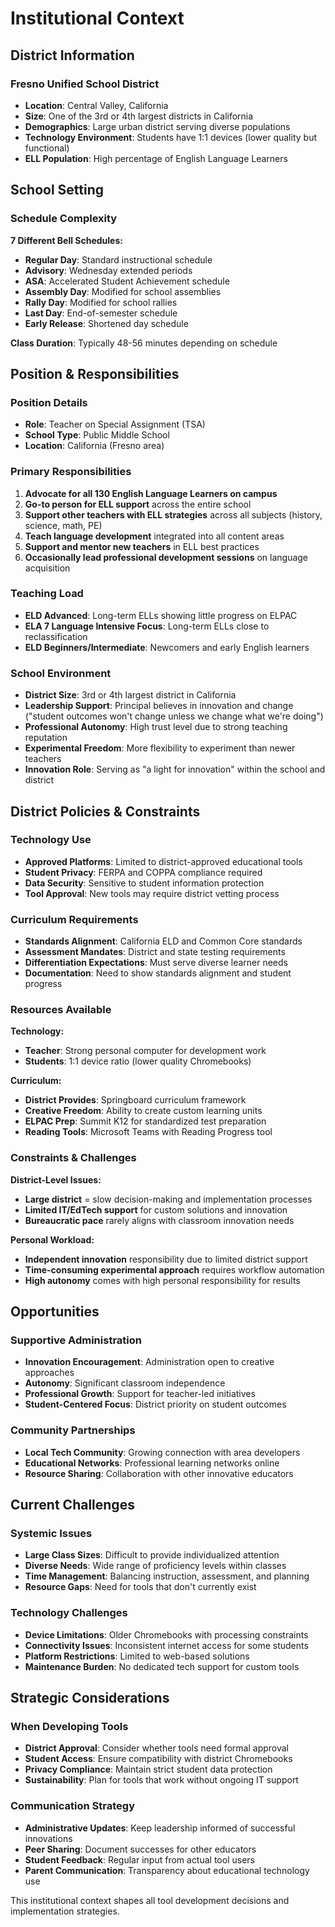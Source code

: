 # Institutional Context

## District Information

### Fresno Unified School District
- **Location**: Central Valley, California
- **Size**: One of the 3rd or 4th largest districts in California
- **Demographics**: Large urban district serving diverse populations
- **Technology Environment**: Students have 1:1 devices (lower quality but functional)
- **ELL Population**: High percentage of English Language Learners

## School Setting

### Schedule Complexity
**7 Different Bell Schedules:**
- **Regular Day**: Standard instructional schedule
- **Advisory**: Wednesday extended periods
- **ASA**: Accelerated Student Achievement schedule
- **Assembly Day**: Modified for school assemblies
- **Rally Day**: Modified for school rallies
- **Last Day**: End-of-semester schedule
- **Early Release**: Shortened day schedule

**Class Duration**: Typically 48-56 minutes depending on schedule

## Position & Responsibilities

### Position Details
- **Role**: Teacher on Special Assignment (TSA)
- **School Type**: Public Middle School
- **Location**: California (Fresno area)

### Primary Responsibilities
1. **Advocate for all 130 English Language Learners on campus**
2. **Go-to person for ELL support** across the entire school
3. **Support other teachers with ELL strategies** across all subjects (history, science, math, PE)
4. **Teach language development** integrated into all content areas
5. **Support and mentor new teachers** in ELL best practices
6. **Occasionally lead professional development sessions** on language acquisition

### Teaching Load
- **ELD Advanced**: Long-term ELLs showing little progress on ELPAC
- **ELA 7 Language Intensive Focus**: Long-term ELLs close to reclassification
- **ELD Beginners/Intermediate**: Newcomers and early English learners

### School Environment
- **District Size**: 3rd or 4th largest district in California
- **Leadership Support**: Principal believes in innovation and change ("student outcomes won't change unless we change what we're doing")
- **Professional Autonomy**: High trust level due to strong teaching reputation
- **Experimental Freedom**: More flexibility to experiment than newer teachers
- **Innovation Role**: Serving as "a light for innovation" within the school and district

## District Policies & Constraints

### Technology Use
- **Approved Platforms**: Limited to district-approved educational tools
- **Student Privacy**: FERPA and COPPA compliance required
- **Data Security**: Sensitive to student information protection
- **Tool Approval**: New tools may require district vetting process

### Curriculum Requirements
- **Standards Alignment**: California ELD and Common Core standards
- **Assessment Mandates**: District and state testing requirements
- **Differentiation Expectations**: Must serve diverse learner needs
- **Documentation**: Need to show standards alignment and student progress

### Resources Available
**Technology:**
- **Teacher**: Strong personal computer for development work
- **Students**: 1:1 device ratio (lower quality Chromebooks)

**Curriculum:**
- **District Provides**: Springboard curriculum framework
- **Creative Freedom**: Ability to create custom learning units
- **ELPAC Prep**: Summit K12 for standardized test preparation
- **Reading Tools**: Microsoft Teams with Reading Progress tool

### Constraints & Challenges
**District-Level Issues:**
- **Large district** = slow decision-making and implementation processes
- **Limited IT/EdTech support** for custom solutions and innovation
- **Bureaucratic pace** rarely aligns with classroom innovation needs

**Personal Workload:**
- **Independent innovation** responsibility due to limited district support
- **Time-consuming experimental approach** requires workflow automation
- **High autonomy** comes with high personal responsibility for results

## Opportunities

### Supportive Administration
- **Innovation Encouragement**: Administration open to creative approaches
- **Autonomy**: Significant classroom independence
- **Professional Growth**: Support for teacher-led initiatives
- **Student-Centered Focus**: District priority on student outcomes

### Community Partnerships
- **Local Tech Community**: Growing connection with area developers
- **Educational Networks**: Professional learning networks online
- **Resource Sharing**: Collaboration with other innovative educators

## Current Challenges

### Systemic Issues
- **Large Class Sizes**: Difficult to provide individualized attention
- **Diverse Needs**: Wide range of proficiency levels within classes
- **Time Management**: Balancing instruction, assessment, and planning
- **Resource Gaps**: Need for tools that don't currently exist

### Technology Challenges
- **Device Limitations**: Older Chromebooks with processing constraints
- **Connectivity Issues**: Inconsistent internet access for some students
- **Platform Restrictions**: Limited to web-based solutions
- **Maintenance Burden**: No dedicated tech support for custom tools

## Strategic Considerations

### When Developing Tools
- **District Approval**: Consider whether tools need formal approval
- **Student Access**: Ensure compatibility with district Chromebooks
- **Privacy Compliance**: Maintain strict student data protection
- **Sustainability**: Plan for tools that work without ongoing IT support

### Communication Strategy
- **Administrative Updates**: Keep leadership informed of successful innovations
- **Peer Sharing**: Document successes for other educators
- **Student Feedback**: Regular input from actual tool users
- **Parent Communication**: Transparency about educational technology use

This institutional context shapes all tool development decisions and implementation strategies.